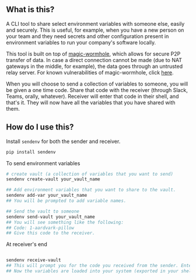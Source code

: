 ## What is this?

A CLI tool to share select environment variables with someone else, easily and securely. This is useful, for example, when you have a new person on your team and they need secrets and other configuration present in environment variables to run your company's software locally. 

This tool is built on top of [magic-wormhole](https://github.com/magic-wormhole/magic-wormhole), which allows for secure P2P transfer of data. In case a direct connection cannot be made (due to NAT gateways in the middle, for example), the data goes through an untrusted relay server. For known vulnerabilities of magic-wormhole, click [here](https://magic-wormhole.readthedocs.io/en/latest/attacks.html). 

When you will choose to send a collection of variables to someone, you will be given a one time code. Share that code with the receiver (through Slack, Teams, orally, whatever). Receiver will enter that code in their shell, and that's it. They will now have all the variables that you have shared with them. 

## How do I use this?

Install `sendenv` for both the sender and receiver. 

```bash
pip install sendenv
```

To send environment variables

```bash
# create vault (a collection of variables that you want to send)
sendenv create-vault your_vault_name

## Add environment variables that you want to share to the vault. 
sendenv add-var your_vault_name
## You will be prompted to add variable names.

## Send the vault to someone
sendenv send-vault your_vault_name
## You will see something like the following:
## Code: 1-aardvark-pillow
## Give this code to the receiver.
```

At receiver's end

```bash

sendenv receive-vault
## This will prompt you for the code you received from the sender. Enter it here. 
## Now the variables are loaded into your system (exported in your shell RC file).
```